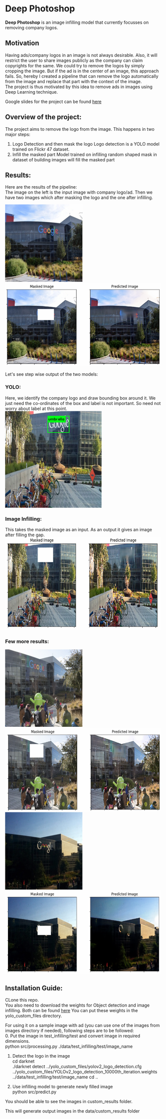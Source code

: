 # Deep Photoshop 
<b>Deep Photoshop</b> is an image infilling model that currently focusses on removing company logos.

## Motivation
Having ads/company logos in an image is not always desirable. Also, it will restrict the user to share images publicly as the company can claim copyrights for the same. We could try to remove the logos by simply cropping the image. But if the ad is in the center of an image, this approach fails. So, hereby I created a pipeline that can remove the logo automatically from the image and replace that part with the context of the image.    
The project is thus motivated by this idea to remove ads in images using Deep Learning technique.   

Google slides for the project can be found [here](https://docs.google.com/presentation/d/1sWU5M_oBRgBjet9fjsCapiLf3tbw1_htFnHM6wIR26U/edit?usp=sharing)

## Overview of the project:   
The project aims to remove the logo from the image. This happens in two major steps:     
   1. Logo Detection and then mask the logo
         Logo detection is a YOLO model trained on Flickr 47 dataset.
   2. Infill the masked part
         Model trained on infilling random shaped mask in dataset of building images will fill the masked part
    
## Results:    
Here are the results of the pipeline:    
The image on the left is the input image with company logo/ad. Then we have two images which after masking the logo and the one after infilling.    


<img src='images/3.jpg' width='250' height='250'/><img src='images/3_op.png' width='600' height='270'/>

Let's see step wise output of the two models:

### YOLO:
Here, we identify the company logo and draw bounding box around it. We just need the co-ordinates of the box and label is not important. So need not worry about label at this point.    
<img src='./images/Google-4.jpg' width='312' height='312'/>

### Image Infilling:
This takes the masked image as an input. As an output it gives an image after filling the gap.    
<img src='./images/4_op.png' width='612' height='300'/>

### Few more results:
<img src='images/1.jpg' width='250' height='250'/><img src='images/1_op.png' width='600' height='270'/> 
<img src='images/5.jpg' width='250' height='250'/><img src='images/5_op.png' width='600' height='270'/>

## Installation Guide:

CLone this repo.    
You also need to download the weights for Object detection and image infilling.
Both can be found [here](https://drive.google.com/drive/folders/1r7PEIqbsgZBY42kW_yIpm8Jk1hbQ8POr?usp=sharing)
You can put these weights in the yolo_custom_files directory.    

For using it on a sample image with ad (you can use one of the images from images directory if needed), following steps are to be followed:    
0. Put the image in test_infilling/test and convert image in required dimensions.    
   python src/processing.py ./data/test_infilling/test/image_name    
1. Detect the logo in the image     
   cd darknet    
   ./darknet detect ../yolo_custom_files/yolov2_logo_detection.cfg ../yolo_custom_files/YOLOv2_logo_detection_10000th_iteration.weights ../data/test_infilling/test/image_name 
   cd ..            
   
3. Use infilling model to generate newly filled image   
   python src/predict.py  
   
You should be able to see the images in custom_results folder.
     
This will generate output images in the data/custom_results folder   
